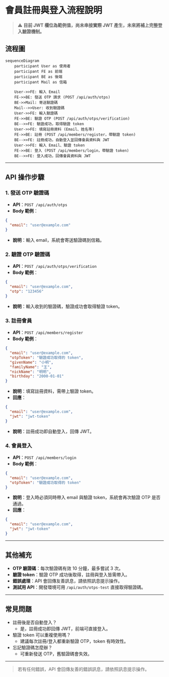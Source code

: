 # 會員註冊與登入流程說明

> ⚠️ **目前 JWT 欄位為範例值，尚未串接實際 JWT 產生，未來將補上完整登入驗證機制。**

## 流程圖

```mermaid
sequenceDiagram
    participant User as 使用者
    participant FE as 前端
    participant BE as 後端
    participant Mail as 信箱

    User->>FE: 輸入 Email
    FE->>BE: 發送 OTP 請求 (POST /api/auth/otps)
    BE->>Mail: 寄送驗證碼
    Mail-->>User: 收到驗證碼
    User->>FE: 輸入驗證碼
    FE->>BE: 驗證 OTP (POST /api/auth/otps/verification)
    BE-->>FE: 驗證成功，取得驗證 token
    User->>FE: 填寫註冊資料 (Email、姓名等)
    FE->>BE: 註冊 (POST /api/members/register，帶驗證 token)
    BE-->>FE: 註冊成功，自動登入並回傳會員資料與 JWT
    User->>FE: 輸入 Email、驗證 token
    FE->>BE: 登入 (POST /api/members/login，帶驗證 token)
    BE-->>FE: 登入成功，回傳會員資料與 JWT
```

---

## API 操作步驟

### 1. 發送 OTP 驗證碼
- **API**：`POST /api/auth/otps`
- **Body 範例**：
```json
{
  "email": "user@example.com"
}
```
- **說明**：輸入 email，系統會寄送驗證碼到信箱。

### 2. 驗證 OTP 驗證碼
- **API**：`POST /api/auth/otps/verification`
- **Body 範例**：
```json
{
  "email": "user@example.com",
  "otp": "123456"
}
```
- **說明**：輸入收到的驗證碼，驗證成功會取得驗證 token。

### 3. 註冊會員
- **API**：`POST /api/members/register`
- **Body 範例**：
```json
{
  "email": "user@example.com",
  "otpToken": "驗證成功取得的 token",
  "givenName": "小明",
  "familyName": "王",
  "nickName": "明明",
  "birthday": "2000-01-01"
}
```
- **說明**：填寫註冊資料，需帶上驗證 token。
- **回應**：
```json
{
  "email": "user@example.com",
  "jwt": "jwt-token"
}
```
- **說明**：註冊成功即自動登入，回傳 JWT。

### 4. 會員登入
- **API**：`POST /api/members/login`
- **Body 範例**：
```json
{
  "email": "user@example.com",
  "otpToken": "驗證成功取得的 token"
}
```
- **說明**：登入時必須同時帶入 email 與驗證 token，系統會再次驗證 OTP 是否通過。
- **回應**：
```json
{
  "email": "user@example.com",
  "jwt": "jwt-token"
}
```

---

## 其他補充

- **OTP 驗證碼**：每次驗證碼有效 10 分鐘，最多嘗試 3 次。
- **驗證 token**：驗證 OTP 成功後取得，註冊與登入皆需帶入。
- **錯誤處理**：API 會回傳友善訊息，請依照訊息提示操作。
- **測試用 API**：開發環境可用 `/api/auth/otps-test` 直接取得驗證碼。

---

## 常見問題

- 註冊後是否自動登入？
  - 是，註冊成功即回傳 JWT，前端可直接登入。
- 驗證 token 可以重複使用嗎？
  - 建議每次註冊/登入都重新驗證 OTP，token 有時效性。
- 忘記驗證碼怎麼辦？
  - 可重新發送 OTP，舊驗證碼會失效。

---

> 若有任何錯誤，API 會回傳友善的錯誤訊息，請依照訊息提示操作。
